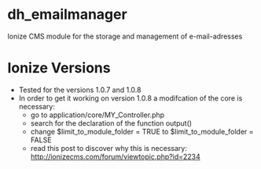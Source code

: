 # dh_emailmanager
Ionize CMS module for the storage and management of e-mail-adresses

# Ionize Versions
- Tested for the versions 1.0.7 and 1.0.8
- In order to get it working on version 1.0.8 a modifcation of the core is necessary:
  + go to application/core/MY_Controller.php
  + search for the declaration of the function output()
  + change $limit_to_module_folder = TRUE  to  $limit_to_module_folder = FALSE
  + read this post to discover why this is necessary: http://ionizecms.com/forum/viewtopic.php?id=2234

